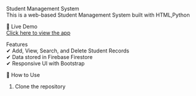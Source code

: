  Student Management System  
This is a web-based Student Management System built with HTML,Python

🔗 Live Demo  
[Click here to view the app](cyan-jackelyn-86.tiiny.site)

Features  
✔ Add, View, Search, and Delete Student Records  
✔ Data stored in Firebase Firestore  
✔ Responsive UI with Bootstrap  

📜 How to Use  
1. Clone the repository  
